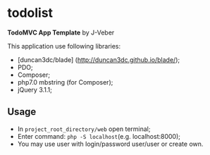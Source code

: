 # todolist

**TodoMVC App Template** by J-Veber

This application use following libraries:
- [duncan3dc/blade] (http://duncan3dc.github.io/blade/);
- PDO;
- Composer;
- php7.0 mbstring (for Composer);
- jQuery 3.1.1;

## Usage
* In `project_root_directory/web` open terminal;
* Enter command: `php -S localhost`(e.g. localhost:8000);
* You may use user with login/password user/user or create own.

